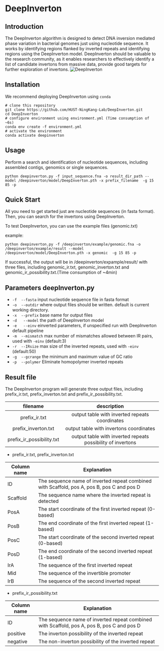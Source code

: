 # DeepInverton
## Introduction
The DeepInverton algorithm is designed to detect DNA inversion mediated phase variation in bacterial genomes just using nucleotide sequence. It works by identifying regions flanked by inverted repeats and identifying regions using the DeepInverton model. DeepInverton should be valuable to the research community, as it enables researchers to effectively identify a list of candidate invertons from massive data, provide good targets for further exploration of invertons.
![DeepInverton](https://img-blog.csdnimg.cn/direct/ca0e9488674f463283ad183c5d4a14c3.png#pic_center)
## Installation
We recommend deploying DeepInverton using `conda`
```
# clone this repository
git clone https://github.com/HUST-NingKang-Lab/DeepInverton.git
cd DeepInverton
# configure environment using environment.yml (Time consumption of ~6s)
conda env create -f environment.yml
# activate the environment
conda activate deepinverton
```
## Usage
 Perform a search and identification of nucleotide sequences, including assembled contigs, genomics or single sequences.
```
python deepinverton.py -f input_sequence.fna -o result_dir_path --model /deepinverton/model/DeepInverton.pth -x prefix_filename  -g 15 85 -p
```
## Quick Start
All you need to get started just are nucleotide sequences (in fasta format). Then, you can search for the invertons using DeepInverton.

To test DeepInverton, you can use the example files (genomic.txt)

example:
```
python deepinverton.py -f /deepinverton/example/genomic.fna -o /deepinverton/example/result --model /deepinverton/model/DeepInverton.pth -x genomic  -g 15 85 -p
```
If successful, the output will be in /deepinverton/expample/result/ with three files, including genomic_ir.txt, genomic_inverton.txt and genomic_ir_possibility.txt.(Time consumption of ~4min)


## Parameters deepInverton.py

 - `-f  --fasta`
 	input nucleotide sequence file in fasta format 	
 -  `-o  --outdir`
  where output files should be written. default is current working directory.
 -  `-x  --prefix`
 	base name for output files
 -  `-d   --model`
    the path of DeepInverton model
 -  `-e   --einv`
 	einverted parameters, if unspecified run with DeepInverton default pipeline
 -  `-m  --mismatch`
 	max number of mismatches allowed between IR pairs, used with `-einv` (default:3)
 -  `-r  --IRsize`
 	max size of the inverted repeats, used with `-einv` (default:50)
 -  `-g  --gcrange`
  the minimum and maximum value of GC ratio
 -  `-p  --polymer`
 	Eliminate homopolymer inverted repeats
## Result file
The DeepInverton program will generate three output files, including prefix_ir.txt, prefix_inverton.txt and prefix_ir_possibility.txt.

| filename        | description          |
|:-----------:| :-------------:|
| prefix_ir.txt | output table with inverted repeats coordinates |
|prefix_inverton.txt| output table with invertons coordinates |
|prefix_ir_possibility.txt| output table with inverted repeats possibility of invertons |

 - prefix_ir.txt, prefix_inverton.txt

 | Column name | Explanation                                                   |
|-------------|---------------------------------------------------------------|
 ID    | The sequence name of inverted repeat combined with Scaffold, pos A, pos B, pos C and pos D
 Scaffold    | The sequence name where the inverted repeat is detected
 PosA       | The start coordinate of the first inverted repeat (0-based)
 PosB       | The end coordinate of the first inverted repeat (1-based)
 PosC       | The start coordinate of the second inverted repeat (0-based)
 PosD       | The end coordinate of the second inverted repeat (1-based)
 IrA       | The sequence of the first inverted repeat
Mid       | The sequence of the invertible promoter
  IrB       | The sequence of the second inverted repeat 

- prefix_ir_possibility.txt

 | Column   name | Explanation                                                   |
|-------------|---------------------------------------------------------------|
 ID    | The sequence name of inverted repeat combined with Scaffold, pos A, pos B, pos C and pos D
positive       | The  inverton possibility of the inverted repeat 
negative       | The non-inverton possibility of the inverted repeat 
